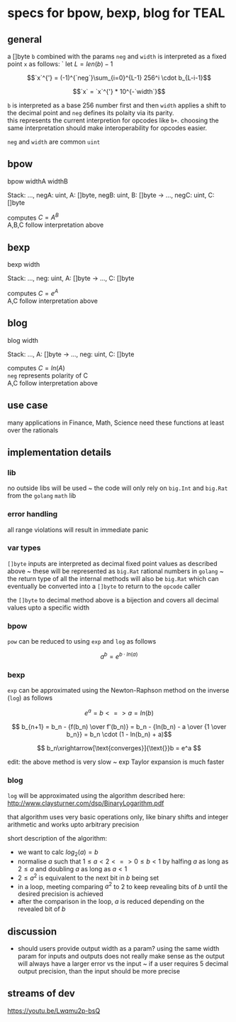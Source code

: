 # specs for bpow, bexp, blog for TEAL

## general

a []byte `b` combined with the params `neg` and `width` is interpreted as a fixed point `x` as follows:
`
let $L = len(b) - 1$

$$`x`^{'} = (-1)^{`neg`}\sum_{i=0}^{L-1} 256^i \cdot b_{L-i-1}$$

$$`x` = `x`^{'} * 10^{-`width`}$$

`b` is interpreted as a base 256 number first and then `width` applies a shift to the decimal point and `neg` defines its polaity via its parity.    
this represents the current interpretion for opcodes like `b+`. choosing the same interpretation should make interoperability for opcodes easier.

`neg` and `width` are common `uint`

## bpow

bpow widthA widthB

Stack: ..., negA: uint, A: []byte, negB: uint, B: []byte → ..., negC: uint, C: []byte

computes $C=A^B$  
A,B,C follow interpretation above

## bexp

bexp width

Stack: ..., neg: uint, A: []byte → ..., C: []byte

computes $C = e^A$  
A,C follow interpretation above

## blog

blog width

Stack: ..., A: []byte → ..., neg: uint, C: []byte

computes $C = ln(A)$  
`neg` represents polarity of C  
A,C follow interpretation above


## use case

many applications in Finance, Math, Science need these functions at least over the rationals

## implementation details

### lib

no outside libs will be used ~ the code will only rely on `big.Int` and `big.Rat` from the `golang` `math` lib

### error handling

all range violations will result in immediate panic

### var types

`[]byte` inputs are interpreted as decimal fixed point values as described above ~ these will be represented as `big.Rat` rational numbers in `golang` ~ the return type of all the internal methods will also be `big.Rat` which can eventually be converted into a `[]byte` to return to the `opcode` caller

the `[]byte` to decimal method above is a bijection and covers all decimal values upto a specific width

### bpow

`pow` can be reduced to using `exp` and `log` as follows

$$ a^b = e^{b \cdot ln(a)} $$

### bexp

`exp` can be approximated using the Newton-Raphson method on the inverse (`log`) as follows

$$ e^a = b <=> a = ln(b) $$

$$ b_{n+1} = b_n - {f(b_n) \over f'(b_n)} = b_n - {ln(b_n) - a \over {1 \over b_n}} = b_n \cdot (1 - ln(b_n) + a)$$

$$ b_n\xrightarrow[\text{converges}]{\text{}}b = e^a $$

edit: the above method is very slow ~ exp Taylor expansion is much faster

### blog

`log` will be approximated using the algorithm described here: http://www.claysturner.com/dsp/BinaryLogarithm.pdf

that algorithm uses very basic operations only, like binary shifts and integer arithmetic and works upto arbitrary precision

short description of the algorithm:

- we want to calc $log_2(a) = b$
- normalise $a$ such that $1 \le a < 2 <=> 0 \le b < 1$ by halfing $a$ as long as $2 \le a$ and doubling $a$ as long as $a < 1$
- $2 \le a^2$ is equivalent to the next bit in $b$ being set
- in a loop, meeting comparing $a^2$ to 2 to keep revealing bits of $b$ until the desired precision is achieved
- after the comparison in the loop, $a$ is reduced depending on the revealed bit of $b$

## discussion

- should users provide output width as a param? using the same width param for inputs and outputs does not really make sense as the output will always have a larger error vs the input ~ if a user requires 5 decimal output precision, than the input should be more precise

## streams of dev
https://youtu.be/Lwqmu2p-bsQ
